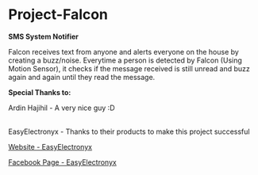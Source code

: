 # Project-Falcon
<b>SMS System Notifier</b>

Falcon receives text from anyone and alerts everyone on the house by creating a buzz/noise. Everytime a person is detected by Falcon (Using Motion Sensor), it checks if the message received is still unread and buzz again and again until they read the message.

<p><b>Special Thanks to:</b></p>
Ardin Hajihil - A very nice guy :D
<br /><br />
<p>EasyElectronyx - Thanks to their products to make this project successful</p>
<p><a href='https://easyelectronyx.com/'>Website - EasyElectronyx</a></p>
<p><a href='https://www.facebook.com/easyelectronyx/'>Facebook Page - EasyElectronyx</a></p>
